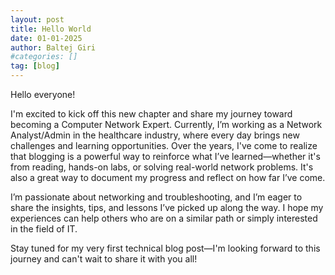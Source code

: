 ```yaml
---
layout: post
title: Hello World
date: 01-01-2025
author: Baltej Giri
#categories: []
tag: [blog]
---
```

Hello everyone!

I'm excited to kick off this new chapter and share my journey toward becoming a Computer Network Expert. Currently, I’m working as a Network Analyst/Admin in the healthcare industry, where every day brings new challenges and learning opportunities. Over the years, I've come to realize that blogging is a powerful way to reinforce what I’ve learned—whether it's from reading, hands-on labs, or solving real-world network problems. It's also a great way to document my progress and reflect on how far I’ve come.

I’m passionate about networking and troubleshooting, and I’m eager to share the insights, tips, and lessons I’ve picked up along the way. I hope my experiences can help others who are on a similar path or simply interested in the field of IT.

Stay tuned for my very first technical blog post—I'm looking forward to this journey and can't wait to share it with you all!